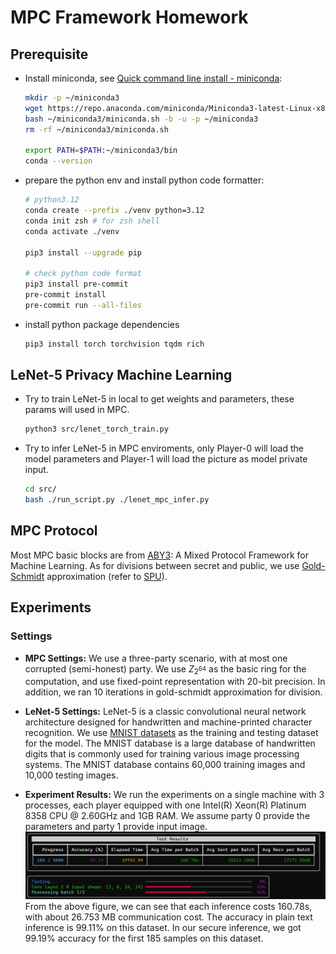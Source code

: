 # MPC Framework Homework

## Prerequisite

- Install miniconda, see [Quick command line install - miniconda](https://docs.anaconda.com/free/miniconda/#quick-command-line-install):

  ```bash
  mkdir -p ~/miniconda3
  wget https://repo.anaconda.com/miniconda/Miniconda3-latest-Linux-x86_64.sh -O ~/miniconda3/miniconda.sh
  bash ~/miniconda3/miniconda.sh -b -u -p ~/miniconda3
  rm -rf ~/miniconda3/miniconda.sh

  export PATH=$PATH:~/miniconda3/bin
  conda --version
  ```

- prepare the python env and install python code formatter:

  ```bash
  # python3.12
  conda create --prefix ./venv python=3.12
  conda init zsh # for zsh shell
  conda activate ./venv

  pip3 install --upgrade pip
  
  # check python code format
  pip3 install pre-commit
  pre-commit install
  pre-commit run --all-files
  ```

- install python package dependencies

  ```bash
  pip3 install torch torchvision tqdm rich
  ```

## LeNet-5 Privacy Machine Learning

- Try to train LeNet-5 in local to get weights and parameters, these params will used in MPC.

  ```bash
  python3 src/lenet_torch_train.py
  ```

- Try to infer LeNet-5 in MPC enviroments, only Player-0 will load the model parameters and Player-1 will load the picture as model private input.

  ```bash
  cd src/
  bash ./run_script.py ./lenet_mpc_infer.py
  ```

## MPC Protocol

Most MPC basic blocks are from [ABY3](https://eprint.iacr.org/2018/403.pdf): A Mixed Protocol Framework for Machine Learning. As for divisions between secret and public, we use [Gold-Schmidt](https://en.wikipedia.org/wiki/Goldschmidt_division) approximation (refer to [SPU](https://github.com/secretflow/spu)).

## Experiments

### Settings

- **MPC Settings:** We use a three-party scenario, with at most one corrupted (semi-honest) party. We use $Z_{2^{64}}$ as the basic ring for the computation, and use fixed-point representation with 20-bit precision. In addition, we ran 10 iterations in gold-schmidt approximation for division.

- **LeNet-5 Settings:** 
  LeNet-5 is a classic convolutional neural network architecture designed for handwritten and machine-printed character recognition. We use [MNIST datasets](https://en.wikipedia.org/wiki/MNIST_database) as the training and testing dataset for the model. The MNIST database is a large database of handwritten digits that is commonly used for training various image processing systems. The MNIST database contains 60,000 training images and 10,000 testing images.

- **Experiment Results:** We run the experiments on a single machine with 3 processes, each player equipped with one Intel(R) Xeon(R) Platinum 8358 CPU @ 2.60GHz and 1GB RAM. We assume party 0 provide the parameters and party 1 provide input image.
![Image 1](imgs/image.png)
From the above figure, we can see that each inference costs 160.78s, with about 26.753 MB communication cost. The accuracy in plain text inference is 99.11% on this dataset. In our secure inference, we got 99.19% accuracy for the first 185 samples on this dataset. 

